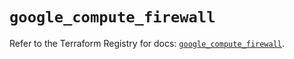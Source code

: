 # `google_compute_firewall`

Refer to the Terraform Registry for docs: [`google_compute_firewall`](https://registry.terraform.io/providers/hashicorp/google/5.12.0/docs/resources/compute_firewall).
